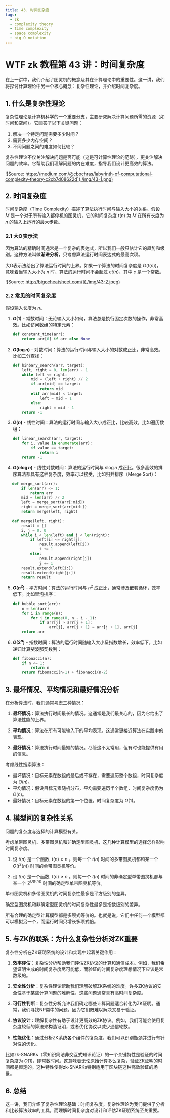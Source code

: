 ```yaml
---
title: 43. 时间复杂度
tags:
  - zk
  - complexity theory
  - time complexity
  - space complexity
  - big O notation
---
```


# WTF zk 教程第 43 讲：时间复杂度

在上一讲中，我们介绍了图灵机的概念及其在计算理论中的重要性。这一讲，我们将探讨计算理论中另一个核心概念：复杂性理论，并介绍时间复杂度。

## 1. 什么是复杂性理论

复杂性理论是计算机科学的一个重要分支，主要研究解决计算问题所需的资源（如时间和空间）。它回答了以下关键问题：

1. 解决一个特定问题需要多少时间？
2. 需要多少内存空间？
3. 不同问题之间的难度如何比较？

复杂性理论不仅关注解决问题是否可能（这是可计算性理论的范畴），更关注解决问题的效率。它帮助我们理解问题的内在难度，指导我们设计更高效的算法。

![Source: https://medium.com/@cbochras/labyrinth-of-computational-complexity-theory-c2cb7d08622d](./img/43-1.png)

## 2. 时间复杂度

时间复杂度（Time Complexity）描述了算法执行时间与输入大小的关系。假设 $M$ 是一个对于所有输入都停机的图灵机，它的时间复杂度 $t(n)$ 为 $M$ 在所有长度为 $n$ 的输入上运行的最大步数。

### 2.1 大O表示法

因为算法的精确时间通常是一个复杂的表达式，所以我们一般只估计它的趋势和级别。这种方法叫做**渐进分析**，只考虑算法运行时间表达式的最高次项。

大O表示法给出了算法运行时间的上界。如果一个算法的时间复杂度是 $O(t(n))$，意味着当输入大小为 $n$ 时，算法的运行时间不会超过 $ct(n)$，其中 $c$ 是一个常数。

![Source: http://bigocheatsheet.com/](./img/43-2.jpeg)

### 2.2 常见的时间复杂度

假设输入长度为 $n$。

1. **$O(1)$** - 常数时间：无论输入大小如何，算法总是执行固定次数的操作，非常高效。比如访问数组的特定元素：

   ```python
   def constant_time(arr):
       return arr[0] if arr else None
   ```

2. **$O(\log{n})$** - 对数时间：算法的运行时间与输入大小的对数成正比，非常高效。比如二分查找：

   ```python
   def binbary_search(arr, target):
       left, right = 0, len(arr) - 1
       while left <= right:
           mid = (left + right) // 2
           if arr[mid] == target:
               return mid
           elif arr[mid] < target:
               left = mid + 1
           else:
               right = mid - 1
       return -1
   ```

3. **$O(n)$** - 线性时间：算法的运行时间与输入大小成正比，比较高效。比如遍历数组：

   ```python
   def linear_search(arr, target):
       for i, value in enumerate(arr):
           if value == target:
               return i
       return -1
   ```

4. **$O(n \log{n})$** - 线性对数时间：算法的运行时间与 $n\log{n}$ 成正比。很多高效的排序算法都具有这种复杂度，效率可以接受，比如归并排序（Merge Sort）：

```python
   def merge_sort(arr):
       if len(arr) <= 1:
           return arr
       mid = len(arr) // 2
       left = merge_sort(arr[:mid])
       right = merge_sort(arr[mid:])
       return merge(left, right)

   def merge(left, right):
       result = []
       i, j = 0, 0
       while i < len(left) and j < len(right):
           if left[i] <= right[j]:
               result.append(left[i])
               i += 1
           else:
               result.append(right[j])
               j += 1
       result.extend(left[i:])
       result.extend(right[j:])
       return result
   ```

5. **$O(n^2)$** - 平方时间：算法的运行时间与 $n^2$ 成正比，通常涉及嵌套循环，效率低下。比如冒泡排序：

   ```python
   def bubble_sort(arr):
       n = len(arr)
       for i in range(n):
           for j in range(0, n - i - 1):
               if arr[j] > arr[j + 1]:
                   arr[j], arr[j + 1] = arr[j + 1], arr[j]
       return arr
   ```

6. **$O(2^n)$** - 指数时间：算法的运行时间随输入大小呈指数增长，效率低下。比如递归计算斐波那契数列：

   ```python
   def fibonacci(n):
       if n <= 1:
           return n
       return fibonacci(n-1) + fibonacci(n-2)
   ```

## 3. 最坏情况、平均情况和最好情况分析

在分析算法时，我们通常考虑三种情况：

1. **最坏情况**：算法执行时间最长的情况。这通常是我们最关心的，因为它给出了算法性能的上界。

2. **平均情况**：算法在所有可能输入下的平均表现。这通常更接近算法在实践中的表现。

3. **最好情况**：算法执行时间最短的情况。尽管这不太常用，但有时也能提供有用的信息。

考虑线性搜索算法：

- 最坏情况：目标元素在数组的最后或不存在，需要遍历整个数组，时间复杂度为 $O(n)$。
- 平均情况：假设目标元素随机分布，平均需要遍历半个数组，时间复杂度仍为 $O(n)$。
- 最好情况：目标元素在数组的第一个位置，时间复杂度为 $O(1)$。  

## 4. 模型间的复杂性关系  

问题的复杂度与选择的计算模型有关。  

考虑单带图灵机、多带图灵机和非确定型图灵机，这几种计算模型的选择怎样影响时间复杂度。

1. 设 $t\left( n\right)$ 是一个函数, $t\left( n\right)  \geq  n$ 。则每一个 $t\left( n\right)$ 时间的多带图灵机都和某一个 $O\left( {{t}^{2}\left( n\right) }\right)$ 时间的单带图灵机等价。  
   
2. 设 $t\left( n\right)$ 是一个函数, $t\left( n\right)  \geq  n$ 。则每一个 $t\left( n\right)$ 时间的非确定型单带图灵机都与某一个 ${2}^{O\left( {t\left( n\right) }\right) }$ 时间的确定型单带图灵机等价。

单带图灵机和多带图灵机的时间复杂性最多是平方级别的差异。  

确定型图灵机和非确定型图灵机的时间复杂性最多是指数级别的差异。

所有合理的确定型计算模型都是多项式等价的。也就是说，它们中任何一个模型都可以模拟另一个，而运行时间只增长多项式倍。

## 5. 与ZK的联系：为什么复杂性分析对ZK重要

复杂性分析在ZK证明系统的设计和实现中起着关键作用：

1. **效率评估**：复杂性分析帮助我们评估ZK协议的计算和通信成本。例如，我们希望证明生成的时间复杂度尽可能低，而验证的时间复杂度理想情况下应该是常数级的。

2. **安全性分析**：复杂性理论帮助我们理解破解ZK系统的难度。许多ZK协议的安全性基于某些计算问题的难解性，这些问题通常具有高时间复杂度。

3. **可行性判断**：复杂性分析允许我们确定哪些计算问题适合转化为ZK证明。通常，我们寻找NP类中的问题，因为它们既难以解决又易于验证。

4. **协议设计**：理解复杂性有助于设计更高效的ZK协议。例如，我们可能会使用复杂度较低的算法来构造证明，或者优化协议以减少通信轮数。

5. **性能优化**：通过分析ZK系统各个组件的复杂度，我们可以识别瓶颈并进行有针对性的优化。

比如zk-SNARKs（零知识简洁非交互式知识论证）的一个关键特性是验证的时间复杂度为 $O(1)$，即常数时间。这意味着无论原始计算多么复杂，验证ZK证明的时间都是恒定的。这种特性使得zk-SNARKs特别适用于区块链这种高效验证的场景。

## 6. 总结

这一讲，我们介绍了复杂性理论基础：时间复杂度。复杂性理论为我们提供了分析和比较算法效率的工具，而理解时间复杂度对设计和评估ZK证明系统至关重要。
